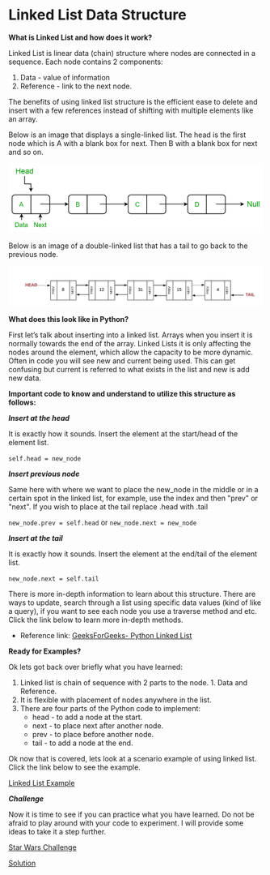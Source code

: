 # Linked List Data Structure

**What is Linked List and how does it work?**

Linked List is linear data (chain) structure where nodes are connected in a sequence. Each node contains 2 components:
1. Data - value of information
2. Reference - link to the next node.

The benefits of using linked list structure is the efficient ease to delete and insert with a few references instead of shifting with multiple elements like an array.

Below is an image that displays a single-linked list. The head is the first node which is A with a blank box for next. Then B with a blank box for next and so on. 

![Nodes](chain.png)

Below is an image of a double-linked list that has a tail to go back to the previous node. 

![Double Nodes](linked_list_double.jpeg)

**What does this look like in Python?**

First let’s talk about inserting into a linked list. Arrays when you insert it is normally towards the end of the array. Linked Lists it is only affecting the nodes around the element, which allow the capacity to be more dynamic. Often in code you will see new and current being used. This can get confusing but current is referred to what exists in the list and new is add new data.

**Important code to know and understand to utilize this structure as follows:**

***Insert at the head***

It is exactly how it sounds. Insert the element at the start/head of the element list.

`self.head = new_node`

***Insert previous node***

Same here with where we want to place the new_node in the middle or in a certain spot in the linked list, for example, use the index and then "prev" or "next". If you wish to place at the tail replace .head with .tail

`new_node.prev = self.head` or `new_node.next = new_node`

***Insert at the tail***

It is exactly how it sounds. Insert the element at the end/tail of the element list.

`new_node.next = self.tail`

There is more in-depth information to learn about this structure. There are ways to update, search through a list using specific data values (kind of like a query), if you want to see each node you use a traverse method and etc. Click the link below to learn more in-depth methods. 

* Reference link:  [GeeksForGeeks- Python Linked List](https://www.geeksforgeeks.org/python-linked-list/)

**Ready for Examples?**

Ok lets got back over briefly what you have learned:
1. Linked list is chain of sequence with 2 parts to the node. 1. Data and Reference.
2. It is flexible with placement of nodes anywhere in the list.
3. There are four parts of the Python code to implement:
    - head - to add a node at the start.
    - next - to place next after another node.
    - prev - to place before another node.
    - tail - to add a node at the end.

Ok now that is covered, lets look at a scenario example of using linked list. Click the link below to see the example.

[Linked List Example](linked_exp.py)

***Challenge***

Now it is time to see if you can practice what you have learned. Do not be afraid to play around with your code to experiment. I will provide some ideas to take it a step further.

[Star Wars Challenge](starwars.py)

[Solution](starwars_solution.py)







